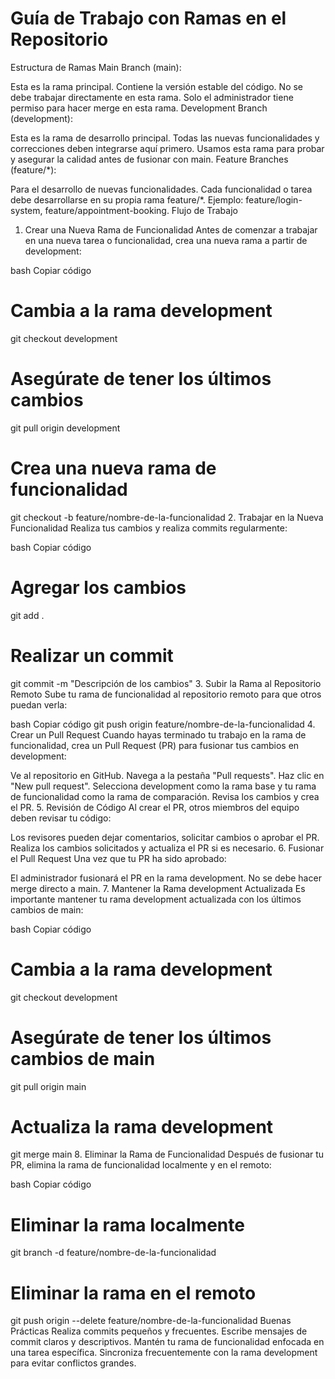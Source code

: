 # Guía de Trabajo con Ramas en el Repositorio
Estructura de Ramas
Main Branch (main):

Esta es la rama principal. Contiene la versión estable del código.
No se debe trabajar directamente en esta rama.
Solo el administrador tiene permiso para hacer merge en esta rama.
Development Branch (development):

Esta es la rama de desarrollo principal. Todas las nuevas funcionalidades y correcciones deben integrarse aquí primero.
Usamos esta rama para probar y asegurar la calidad antes de fusionar con main.
Feature Branches (feature/*):

Para el desarrollo de nuevas funcionalidades.
Cada funcionalidad o tarea debe desarrollarse en su propia rama feature/*.
Ejemplo: feature/login-system, feature/appointment-booking.
Flujo de Trabajo
1. Crear una Nueva Rama de Funcionalidad
Antes de comenzar a trabajar en una nueva tarea o funcionalidad, crea una nueva rama a partir de development:

bash
Copiar código
# Cambia a la rama development
git checkout development

# Asegúrate de tener los últimos cambios
git pull origin development

# Crea una nueva rama de funcionalidad
git checkout -b feature/nombre-de-la-funcionalidad
2. Trabajar en la Nueva Funcionalidad
Realiza tus cambios y realiza commits regularmente:

bash
Copiar código
# Agregar los cambios
git add .

# Realizar un commit
git commit -m "Descripción de los cambios"
3. Subir la Rama al Repositorio Remoto
Sube tu rama de funcionalidad al repositorio remoto para que otros puedan verla:

bash
Copiar código
git push origin feature/nombre-de-la-funcionalidad
4. Crear un Pull Request
Cuando hayas terminado tu trabajo en la rama de funcionalidad, crea un Pull Request (PR) para fusionar tus cambios en development:

Ve al repositorio en GitHub.
Navega a la pestaña "Pull requests".
Haz clic en "New pull request".
Selecciona development como la rama base y tu rama de funcionalidad como la rama de comparación.
Revisa los cambios y crea el PR.
5. Revisión de Código
Al crear el PR, otros miembros del equipo deben revisar tu código:

Los revisores pueden dejar comentarios, solicitar cambios o aprobar el PR.
Realiza los cambios solicitados y actualiza el PR si es necesario.
6. Fusionar el Pull Request
Una vez que tu PR ha sido aprobado:

El administrador fusionará el PR en la rama development.
No se debe hacer merge directo a main.
7. Mantener la Rama development Actualizada
Es importante mantener tu rama development actualizada con los últimos cambios de main:

bash
Copiar código
# Cambia a la rama development
git checkout development

# Asegúrate de tener los últimos cambios de main
git pull origin main

# Actualiza la rama development
git merge main
8. Eliminar la Rama de Funcionalidad
Después de fusionar tu PR, elimina la rama de funcionalidad localmente y en el remoto:

bash
Copiar código
# Eliminar la rama localmente
git branch -d feature/nombre-de-la-funcionalidad

# Eliminar la rama en el remoto
git push origin --delete feature/nombre-de-la-funcionalidad
Buenas Prácticas
Realiza commits pequeños y frecuentes.
Escribe mensajes de commit claros y descriptivos.
Mantén tu rama de funcionalidad enfocada en una tarea específica.
Sincroniza frecuentemente con la rama development para evitar conflictos grandes.
